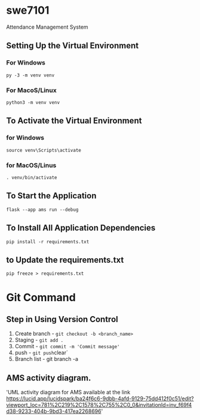 # swe7101
Attendance Management System

## Setting Up the Virtual Environment

### For Windows
   `py -3 -m venv venv`

### For MacoS/Linux
   `python3 -m venv venv`

## To Activate the Virtual Environment

### for Windows
   `source venv\Scripts\activate`
   
### for MacOS/Linus
   `. venv/bin/activate`

## To Start the Application 
   `flask --app ams run --debug`

## To Install All Application Dependencies
   `pip install -r requirements.txt`

## to Update the requirements.txt
   `pip freeze > requirements.txt`

# Git Command

## Step in Using Version Control
1. Create branch - `git checkout -b <branch_name>`
2. Staging - `git add .`
3. Commit - `git commit -m 'Commit message'`
3. push - `git push`clear`
4. Branch list - git branch -a
## AMS activity diagram.
'UML activity diagram for AMS available at the link
 https://lucid.app/lucidspark/ba24f6c6-9dbb-4afd-9129-75dd412f0c51/edit?viewport_loc=781%2C219%2C1578%2C755%2C0_0&invitationId=inv_f69f4d38-9233-404b-9bd3-417ea2268696'